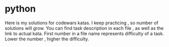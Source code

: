 # python
Here is my solutions for codewars katas. I keep practicing , so number of solutions will grow. You can find task description in each file , as well as the link to actual kata. First number in a file name represents difficulty of a task. Lower the number , higher the difficulty.  
